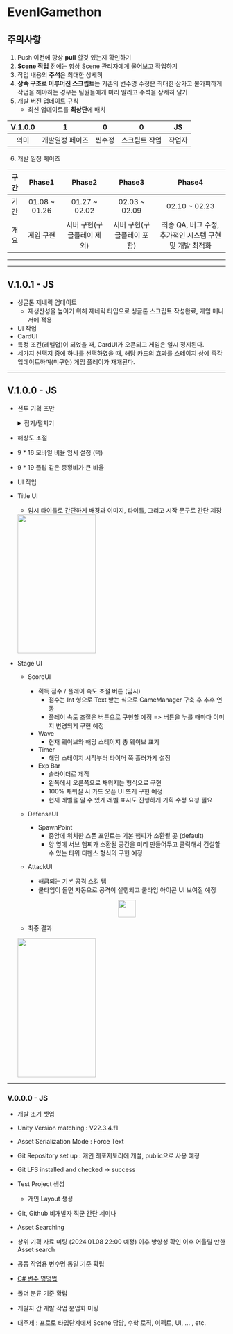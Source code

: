 # EvenIGamethon

## 주의사항
1. Push 이전에 항상 **pull** 할것 있는지 확인하기
2. **Scene 작업** 전에는 항상 Scene 관리자에게 물어보고 작업하기
3. 작업 내용의 **주석**은 최대한 상세히
4. **상속 구조로 이루어진 스크립트**는 기존의 변수명 수정은 최대한 삼가고 불가피하게 작업을 해야하는 경우는 팀원들에게 미리 알리고 주석을 상세히 달기
5. 개발 버전 업데이트 규칙
   - 최신 업데이트를 **최상단**에 배치

|V.1.0.0  | 1             | 0            |  0           | JS      |
|:-------:|:-------------:|:------------:|:------------:|:-------:|
|   의미  | 개발일정 페이즈 | 씬수정       | 스크립트 작업 |작업자    |

6. 개발 일정 페이즈  

|구간   |    Phase1    |     Phase2   |      Phase3   |     Phase4    |
|:----:|:------------:|:------------:|:-------------:|:-------------:|
|기간| 01.08 ~ 01.26 | 01.27 ~ 02.02 | 02.03 ~ 02.09 | 02.10 ~ 02.23 |
|개요| 게임 구현 | 서버 구현(구글플레이 제외) | 서버 구현(구글플레이 포함) | 최종 QA, 버그 수정, 추가적인 시스템 구현 및 개발 최적화| 
---
---

## V.1.0.1 - JS
- 싱글톤 제네릭 업데이트
  - 재생산성을 높이기 위해 제네릭 타입으로 싱글톤 스크립트 작성완료, 게임 매니저에 적용
- UI 작업
 - CardUI
  - 특정 조건(레벨업)이 되었을 때, CardUI가 오픈되고 게임은 일시 정지된다.
  - 세가지 선택지 중에 하나를 선택하였을 때, 해당 카드의 효과를 스테이지 상에 즉각 업데이트하며(미구현) 게임 플레이가 재개된다. 

---
## V.1.0.0 - JS
- 전투 기획 초안
  <details>
  <summary> 접기/펼치기 </summary>  
    
  <img src = "https://github.com/Jinlee0206/Jinlee0206.github.io/assets/105345909/ae6f4c1b-b2de-4e65-a4fb-89fe67223a1a" width = "420" height = "930">
 </details>

- 해상도 조절  
 - 9 * 16 모바일 비율 임시 설정 (택)
 - 9 * 19 플립 같은 종횡비가 큰 비율

- UI 작업
 - Title UI
   - 임시 타이틀로 간단하게 배경과 이미지, 타이틀, 그리고 시작 문구로 간단 제장  
   <img src = "https://github.com/Jinlee0206/Jinlee0206.github.io/assets/105345909/a1f63735-e03f-4134-b89e-c71f951d7c5e" width = "180" height = "320">

 - Stage UI
   - ScoreUI
     - 획득 점수 / 플레이 속도 조절 버튼 (임시)
       - 점수는 Int 형으로 Text 받는 식으로 GameManager 구축 후 추후 연동
       - 플레이 속도 조절은 버튼으로 구현할 예정 => 버튼을 누를 때마다 이미지 변경되게 구현 예정 
     - Wave  
       - 현재 웨이브와 해당 스테이지 총 웨이브 표기
     - Timer
       - 해당 스테이지 시작부터 타이머 쭉 흘러가게 설정
     - Exp Bar
       - 슬라이더로 제작
       - 왼쪽에서 오른쪽으로 채워지는 형식으로 구현
       - 100% 채워질 시 카드 오픈 UI 뜨게 구현 예정
       - 현재 레벨을 알 수 있게 레벨 표시도 진행하게 기획 수정 요청 필요
   - DefenseUI
     - SpawnPoint
       - 중앙에 위치한 스폰 포인트는 기본 햄찌가 소환될 곳 (default)
       - 양 옆에 서브 햄찌가 소환될 공간을 미리 만들어두고 클릭해서 건설할 수 있는 타워 디펜스 형식의 구현 예정  
       
   - AttackUI
     - 해금되는 기본 공격 스킬 탭
     - 쿨타임이 돌면 자동으로 공격이 실행되고 쿨타임 아이콘 UI 보여질 예정
     <p align="center"> <img src = "https://github.com/Jinlee0206/Jinlee0206.github.io/assets/105345909/87342756-c30a-4d58-b753-39cf4a6e4f3e" width = "40" height = "40">

   - 최종 결과   
    <img src = "https://github.com/Jinlee0206/Jinlee0206.github.io/assets/105345909/6caae26b-e6ab-4e0d-a905-7df65e6b70b9" width = "180" height = "320">
    
---

### V.0.0.0 - JS
- 개발 초기 셋업
 - Unity Version matching : V22.3.4.f1  
 - Asset Serialization Mode : Force Text  
 - Git Repository set up : 개인 레포지토리에 개설, public으로 사용 예정  
 - Git LFS installed and checked -> success  
 - Test Project 생성  
   - 개인 Layout 생성

- Git, Github 비개발자 직군 간단 세미나

- Asset Searching
 - 상위 기획 자료 미팅 (2024.01.08 22:00 예정) 이후 방향성 확인 이후 어울릴 만한 Asset search
   
- 공동 작업용 변수명 통일 기준 확립
 - [C# 변수 명명법](https://jinlee0206.github.io/develop/Naming.html)
 - 폴더 분류 기준 확립

- 개발자 간 개발 작업 분업화 미팅
 - 대주제 : 프로토 타입단계에서 Scene 담당, 수학 로직, 이펙트, UI, ... , etc.
